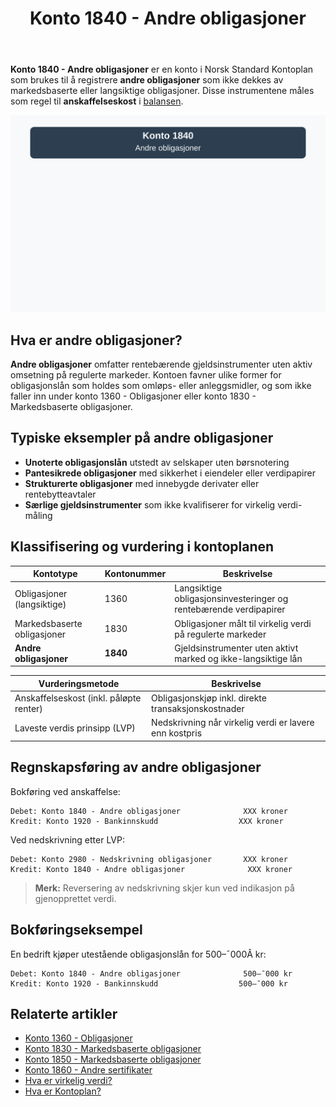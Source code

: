 ﻿---
title: "Konto 1840 - Andre obligasjoner"
seoTitle: "1840-andre-obligasjoner"
meta_description: '**Konto 1840 - Andre obligasjoner** er en konto i Norsk Standard Kontoplan som brukes til å registrere **andre obligasjoner** som ikke dekkes av markedsbaserte...'
slug: 1840-andre-obligasjoner
type: blog
layout: pages/single
---

**Konto 1840 - Andre obligasjoner** er en konto i Norsk Standard Kontoplan som brukes til å registrere **andre obligasjoner** som ikke dekkes av markedsbaserte eller langsiktige obligasjoner. Disse instrumentene måles som regel til **anskaffelseskost** i [balansen](/blogs/regnskap/hva-er-balanseregnskap "Hva er Balanseregnskap?").

![Illustrasjon av konto 1840 Andre obligasjoner](1840-andre-obligasjoner-image.svg)

## Hva er andre obligasjoner?

**Andre obligasjoner** omfatter rentebærende gjeldsinstrumenter uten aktiv omsetning på regulerte markeder. Kontoen favner ulike former for obligasjonslån som holdes som omløps- eller anleggsmidler, og som ikke faller inn under konto 1360 - Obligasjoner eller konto 1830 - Markedsbaserte obligasjoner.

## Typiske eksempler på andre obligasjoner

* **Unoterte obligasjonslån** utstedt av selskaper uten børsnotering
* **Pantesikrede obligasjoner** med sikkerhet i eiendeler eller verdipapirer
* **Strukturerte obligasjoner** med innebygde derivater eller rentebytteavtaler
* **Særlige gjeldsinstrumenter** som ikke kvalifiserer for virkelig verdi-måling

## Klassifisering og vurdering i kontoplanen

| Kontotype                         | Kontonummer | Beskrivelse                                         |
|-----------------------------------|-------------|-----------------------------------------------------|
| Obligasjoner (langsiktige)        | 1360        | Langsiktige obligasjonsinvesteringer og rentebærende verdipapirer |
| Markedsbaserte obligasjoner       | 1830        | Obligasjoner målt til virkelig verdi på regulerte markeder      |
| **Andre obligasjoner**            | **1840**    | Gjeldsinstrumenter uten aktivt marked og ikke-langsiktige lån  |

| Vurderingsmetode                        | Beskrivelse                                               |
|-----------------------------------------|-----------------------------------------------------------|
| Anskaffelseskost (inkl. påløpte renter) | Obligasjonskjøp inkl. direkte transaksjonskostnader      |
| Laveste verdis prinsipp (LVP)           | Nedskrivning når virkelig verdi er lavere enn kostpris   |

## Regnskapsføring av andre obligasjoner

Bokføring ved anskaffelse:

```plaintext
Debet: Konto 1840 - Andre obligasjoner              XXX kroner
Kredit: Konto 1920 - Bankinnskudd                  XXX kroner
```

Ved nedskrivning etter LVP:

```plaintext
Debet: Konto 2980 - Nedskrivning obligasjoner       XXX kroner
Kredit: Konto 1840 - Andre obligasjoner              XXX kroner
```

> **Merk:** Reversering av nedskrivning skjer kun ved indikasjon på gjenopprettet verdi.

## Bokføringseksempel

En bedrift kjøper utestående obligasjonslån for 500–¯000Â kr:

```plaintext
Debet: Konto 1840 - Andre obligasjoner              500–¯000 kr
Kredit: Konto 1920 - Bankinnskudd                  500–¯000 kr
```

## Relaterte artikler

* [Konto 1360 - Obligasjoner](/blogs/kontoplan/1360-obligasjoner "Konto 1360 - Obligasjoner: Guide til registrering av obligasjoner i norsk kontoplan")
* [Konto 1830 - Markedsbaserte obligasjoner](/blogs/kontoplan/1830-markedsbaserte-obligasjoner "Konto 1830 - Markedsbaserte obligasjoner: Guide til markedsbaserte obligasjoner i norsk kontoplan")
* [Konto 1850 - Markedsbaserte obligasjoner](/blogs/kontoplan/1850-markedsbaserte-obligasjoner "Konto 1850 - Markedsbaserte obligasjoner: Guide til markedsbaserte obligasjoner i norsk kontoplan")
* [Konto 1860 - Andre sertifikater](/blogs/kontoplan/1860-andre-sertifikater "Konto 1860 - Andre sertifikater: Guide til sertifikater i norsk kontoplan")
* [Hva er virkelig verdi?](/blogs/regnskap/hva-er-virkelig-verdi "Hva er Virkelig Verdi? Verdsettelse og Regnskapsføring")
* [Hva er Kontoplan?](/blogs/regnskap/hva-er-kontoplan "Hva er Kontoplan? Komplett Guide til Kontoplaner i Norsk Regnskap")






